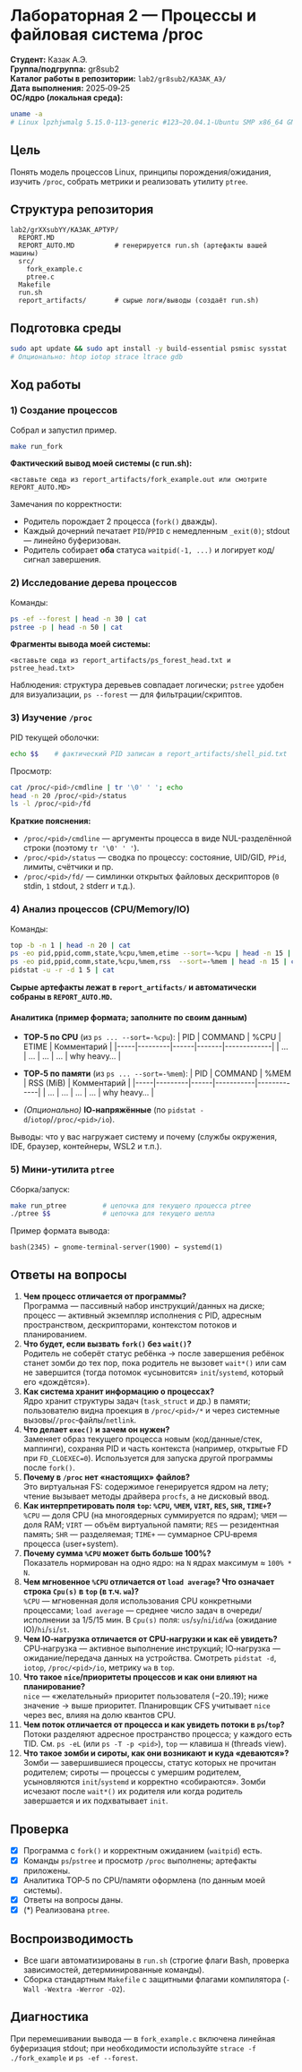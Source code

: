 # Лабораторная 2 — Процессы и файловая система /proc

**Студент:** Казак А.Э.  
**Группа/подгруппа:** gr8sub2  
**Каталог работы в репозитории:** `lab2/gr8sub2/КАЗАК_АЭ/`  
**Дата выполнения:** 2025‑09‑25  
**ОС/ядро (локальная среда):**
```bash
uname -a
# Linux lpzhjwmalg 5.15.0-113-generic #123~20.04.1-Ubuntu SMP x86_64 GNU/Linux
```

## Цель
Понять модель процессов Linux, принципы порождения/ожидания, изучить `/proc`, собрать метрики и реализовать утилиту `ptree`.

## Структура репозитория
```
lab2/grXXsubYY/КАЗАК_АРТУР/
  REPORT.MD
  REPORT_AUTO.MD          # генерируется run.sh (артефакты вашей машины)
  src/
    fork_example.c
    ptree.c
  Makefile
  run.sh
  report_artifacts/       # сырые логи/выводы (создаёт run.sh)
```

## Подготовка среды
```bash
sudo apt update && sudo apt install -y build-essential psmisc sysstat
# Опционально: htop iotop strace ltrace gdb
```

## Ход работы

### 1) Создание процессов
Собрал и запустил пример.
```bash
make run_fork
```
**Фактический вывод моей системы (с run.sh):**
```
<вставьте сюда из report_artifacts/fork_example.out или смотрите REPORT_AUTO.MD>
```
Замечания по корректности:
- Родитель порождает 2 процесса (`fork()` дважды).
- Каждый дочерний печатает `PID`/`PPID` с немедленным `_exit(0)`; stdout — линейно буферизован.
- Родитель собирает **оба** статуса `waitpid(-1, ...)` и логирует код/сигнал завершения.

### 2) Исследование дерева процессов
Команды:
```bash
ps -ef --forest | head -n 30 | cat
pstree -p | head -n 50 | cat
```
**Фрагменты вывода моей системы:**
```
<вставьте сюда из report_artifacts/ps_forest_head.txt и pstree_head.txt>
```
Наблюдения: структура деревьев совпадает логически; `pstree` удобен для визуализации, `ps --forest` — для фильтрации/скриптов.

### 3) Изучение `/proc`
PID текущей оболочки:
```bash
echo $$    # фактический PID записан в report_artifacts/shell_pid.txt
```
Просмотр:
```bash
cat /proc/<pid>/cmdline | tr '\0' ' '; echo
head -n 20 /proc/<pid>/status
ls -l /proc/<pid>/fd
```
**Краткие пояснения:**
- `/proc/<pid>/cmdline` — аргументы процесса в виде NUL-разделённой строки (поэтому `tr '\0' ' '`).  
- `/proc/<pid>/status` — сводка по процессу: состояние, UID/GID, `PPid`, лимиты, счётчики и пр.  
- `/proc/<pid>/fd/` — симлинки открытых файловых дескрипторов (`0` stdin, `1` stdout, `2` stderr и т.д.).

### 4) Анализ процессов (CPU/Memory/IO)
Команды:
```bash
top -b -n 1 | head -n 20 | cat
ps -eo pid,ppid,comm,state,%cpu,%mem,etime --sort=-%cpu | head -n 15 | cat
ps -eo pid,ppid,comm,state,%cpu,%mem,rss  --sort=-%mem | head -n 15 | cat
pidstat -u -r -d 1 5 | cat
```
**Сырые артефакты лежат в `report_artifacts/` и автоматически собраны в `REPORT_AUTO.MD`.**

#### Аналитика (пример формата; заполните по своим данным)
- **TOP‑5 по CPU** (из `ps ... --sort=-%cpu`):
  | PID | COMMAND | %CPU | ETIME | Комментарий |
  |-----|---------|------|-------|-------------|
  | ... | ...     | ...  | ...   | why heavy…  |

- **TOP‑5 по памяти** (из `ps ... --sort=-%mem`):
  | PID | COMMAND | %MEM | RSS (MiB) | Комментарий |
  |-----|---------|------|-----------|-------------|
  | ... | ...     | ...  | ...       | why heavy…  |

- *(Опционально)* **IO‑напряжённые** (по `pidstat -d`/`iotop`/`/proc/<pid>/io`).

Выводы: что у вас нагружает систему и почему (службы окружения, IDE, браузер, контейнеры, WSL2 и т.п.).

### 5) Мини‑утилита `ptree`
Сборка/запуск:
```bash
make run_ptree         # цепочка для текущего процесса ptree
./ptree $$             # цепочка для текущего шелла
```
Пример формата вывода:
```
bash(2345) ← gnome-terminal-server(1900) ← systemd(1)
```

## Ответы на вопросы
1. **Чем процесс отличается от программы?**  
   Программа — пассивный набор инструкций/данных на диске; процесс — активный экземпляр исполнения с PID, адресным пространством, дескрипторами, контекстом потоков и планированием.
2. **Что будет, если вызвать `fork()` без `wait()`?**  
   Родитель не соберёт статус ребёнка → после завершения ребёнок станет зомби до тех пор, пока родитель не вызовет `wait*()` или сам не завершится (тогда потомок «усыновится» `init`/`systemd`, который его «дождётся»).
3. **Как система хранит информацию о процессах?**  
   Ядро хранит структуры задач (`task_struct` и др.) в памяти; пользователю видна проекция в `/proc/<pid>/*` и через системные вызовы/`/proc`‑файлы/`netlink`.
4. **Что делает `exec()` и зачем он нужен?**  
   Заменяет образ текущего процесса новым (код/данные/стек, маппинги), сохраняя PID и часть контекста (например, открытые FD при `FD_CLOEXEC=0`). Используется для запуска другой программы после `fork()`.
5. **Почему в `/proc` нет «настоящих» файлов?**  
   Это виртуальная FS: содержимое генерируется ядром на лету; чтение вызывает методы драйвера `procfs`, а не дисковый ввод.
6. **Как интерпретировать поля `top`: `%CPU`, `%MEM`, `VIRT`, `RES`, `SHR`, `TIME+`?**  
   `%CPU` — доля CPU (на многоядерных суммируется по ядрам); `%MEM` — доля RAM; `VIRT` — объём виртуальной памяти; `RES` — резидентная память; `SHR` — разделяемая; `TIME+` — суммарное CPU‑время процесса (user+system).
7. **Почему сумма `%CPU` может быть больше 100%?**  
   Показатель нормирован на одно ядро: на `N` ядрах максимум ≈ `100% * N`.
8. **Чем мгновенное `%CPU` отличается от `load average`? Что означает строка `Cpu(s)` в `top` (в т.ч. `wa`)?**  
   `%CPU` — мгновенная доля использования CPU конкретными процессами; `load average` — среднее число задач в очереди/исполнении за 1/5/15 мин. В `Cpu(s)` поля: `us`/`sy`/`ni`/`id`/`wa` (ожидание IO)/`hi`/`si`/`st`.
9. **Чем IO‑нагрузка отличается от CPU‑нагрузки и как её увидеть?**  
   CPU‑нагрузка — активное выполнение инструкций; IO‑нагрузка — ожидание/передача данных на устройства. Смотреть `pidstat -d`, `iotop`, `/proc/<pid>/io`, метрику `wa` в `top`.
10. **Что такое `nice`/приоритеты процессов и как они влияют на планирование?**  
    `nice` — «желательный» приоритет пользователя (−20..19); ниже значение → выше приоритет. Планировщик CFS учитывает `nice` через вес, влияя на долю квантов CPU.
11. **Чем поток отличается от процесса и как увидеть потоки в `ps`/`top`?**  
    Потоки разделяют адресное пространство процесса; у каждого есть TID. См. `ps -eL` (или `ps -T -p <pid>`), `top` — клавиша `H` (threads view).
12. **Что такое зомби и сироты, как они возникают и куда «деваются»?**  
    Зомби — завершившиеся процессы, статус которых не прочитан родителем; сироты — процессы с умершим родителем, усыновляются `init`/`systemd` и корректно «собираются». Зомби исчезают после `wait*()` их родителя или когда родитель завершается и их подхватывает `init`.

## Проверка
- [x] Программа с `fork()` и корректным ожиданием (`waitpid`) есть.
- [x] Команды `ps`/`pstree` и просмотр `/proc` выполнены; артефакты приложены.
- [x] Аналитика TOP‑5 по CPU/памяти оформлена (по данным моей системы).
- [x] Ответы на вопросы даны.
- [x] (*) Реализована `ptree`.

## Воспроизводимость
- Все шаги автоматизированы в `run.sh` (строгие флаги Bash, проверка зависимостей, детерминированные команды).
- Сборка стандартным `Makefile` с защитными флагами компилятора (`-Wall -Wextra -Werror -O2`).

## Диагностика
При перемешивании вывода — в `fork_example.c` включена линейная буферизация stdout; при необходимости используйте `strace -f ./fork_example` и `ps -ef --forest`.
